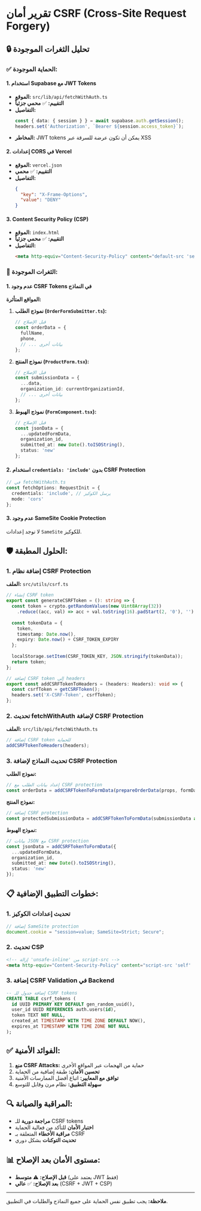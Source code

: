 # تقرير أمان CSRF (Cross-Site Request Forgery)

## 🔒 تحليل الثغرات الموجودة

### ✅ **الحماية الموجودة:**

#### 1. **استخدام Supabase مع JWT Tokens**
- **الموقع:** `src/lib/api/fetchWithAuth.ts`
- **التقييم:** ✅ **محمي جزئياً**
- **التفاصيل:**
  ```typescript
  const { data: { session } } = await supabase.auth.getSession();
  headers.set('Authorization', `Bearer ${session.access_token}`);
  ```
- **المخاطر:** JWT tokens يمكن أن تكون عرضة للسرقة عبر XSS

#### 2. **إعدادات CORS في Vercel**
- **الموقع:** `vercel.json`
- **التقييم:** ✅ **محمي**
- **التفاصيل:**
  ```json
  {
    "key": "X-Frame-Options",
    "value": "DENY"
  }
  ```

#### 3. **Content Security Policy (CSP)**
- **الموقع:** `index.html`
- **التقييم:** ✅ **محمي جزئياً**
- **التفاصيل:**
  ```html
  <meta http-equiv="Content-Security-Policy" content="default-src 'self';...">
  ```

### 🚨 **الثغرات الموجودة:**

#### 1. **عدم وجود CSRF Tokens في النماذج**

**المواقع المتأثرة:**

1. **نموذج الطلب (`OrderFormSubmitter.ts`):**
   ```typescript
   // قبل الإصلاح
   const orderData = {
     fullName,
     phone,
     // ... بيانات أخرى
   };
   ```

2. **نموذج المنتج (`ProductForm.tsx`):**
   ```typescript
   // قبل الإصلاح
   const submissionData = {
     ...data,
     organization_id: currentOrganizationId,
     // ... بيانات أخرى
   };
   ```

3. **نموذج الهبوط (`FormComponent.tsx`):**
   ```typescript
   // قبل الإصلاح
   const jsonData = {
     ...updatedFormData,
     organization_id,
     submitted_at: new Date().toISOString(),
     status: 'new'
   };
   ```

#### 2. **استخدام `credentials: 'include'` بدون CSRF Protection**
```typescript
// في fetchWithAuth.ts
const fetchOptions: RequestInit = {
  credentials: 'include', // يرسل الكوكيز
  mode: 'cors'
};
```

#### 3. **عدم وجود SameSite Cookie Protection**
لا توجد إعدادات `SameSite` للكوكيز.

## 🛡️ **الحلول المطبقة:**

### 1. **إضافة نظام CSRF Protection**

**الملف:** `src/utils/csrf.ts`

```typescript
// إنشاء CSRF token
export const generateCSRFToken = (): string => {
  const token = crypto.getRandomValues(new Uint8Array(32))
    .reduce((acc, val) => acc + val.toString(16).padStart(2, '0'), '');
  
  const tokenData = {
    token,
    timestamp: Date.now(),
    expiry: Date.now() + CSRF_TOKEN_EXPIRY
  };
  
  localStorage.setItem(CSRF_TOKEN_KEY, JSON.stringify(tokenData));
  return token;
};

// إضافة CSRF token إلى headers
export const addCSRFTokenToHeaders = (headers: Headers): void => {
  const csrfToken = getCSRFToken();
  headers.set('X-CSRF-Token', csrfToken);
};
```

### 2. **تحديث fetchWithAuth لإضافة CSRF Protection**

**الملف:** `src/lib/api/fetchWithAuth.ts`

```typescript
// إضافة CSRF token للحماية
addCSRFTokenToHeaders(headers);
```

### 3. **تحديث النماذج لإضافة CSRF Protection**

**نموذج الطلب:**
```typescript
// إعداد بيانات الطلب مع CSRF protection
const orderData = addCSRFTokenToFormData(prepareOrderData(props, formData));
```

**نموذج المنتج:**
```typescript
// إضافة CSRF protection
const protectedSubmissionData = addCSRFTokenToFormData(submissionData as any);
```

**نموذج الهبوط:**
```typescript
// بيانات JSON مع CSRF protection
const jsonData = addCSRFTokenToFormData({
  ...updatedFormData,
  organization_id,
  submitted_at: new Date().toISOString(),
  status: 'new'
});
```

## 📋 **خطوات التطبيق الإضافية:**

### 1. **تحديث إعدادات الكوكيز**
```typescript
// إضافة SameSite protection
document.cookie = "session=value; SameSite=Strict; Secure";
```

### 2. **تحديث CSP**
```html
<!-- إزالة 'unsafe-inline' من script-src -->
<meta http-equiv="Content-Security-Policy" content="script-src 'self' 'unsafe-eval'...">
```

### 3. **إضافة CSRF Validation في Backend**
```sql
-- إضافة جدول للـ CSRF tokens
CREATE TABLE csrf_tokens (
  id UUID PRIMARY KEY DEFAULT gen_random_uuid(),
  user_id UUID REFERENCES auth.users(id),
  token TEXT NOT NULL,
  created_at TIMESTAMP WITH TIME ZONE DEFAULT NOW(),
  expires_at TIMESTAMP WITH TIME ZONE NOT NULL
);
```

## ✅ **الفوائد الأمنية:**

1. **منع CSRF Attacks:** حماية من الهجمات عبر المواقع الأخرى
2. **تحسين الأمان:** طبقة إضافية من الحماية
3. **توافق مع المعايير:** اتباع أفضل الممارسات الأمنية
4. **سهولة التطبيق:** نظام مرن وقابل للتوسع

## 🔍 **المراقبة والصيانة:**

- **مراجعة دورية** للـ CSRF tokens
- **اختبار الأمان** للتأكد من فعالية الحماية
- **مراقبة الأخطاء** المتعلقة بـ CSRF
- **تحديث التوكنات** بشكل دوري

## 📊 **مستوى الأمان بعد الإصلاح:**

- **قبل الإصلاح:** ⚠️ **متوسط** (يعتمد على JWT فقط)
- **بعد الإصلاح:** ✅ **عالي** (CSRF + JWT + CSP)

---

**ملاحظة:** يجب تطبيق نفس الحماية على جميع النماذج والطلبات في التطبيق. 